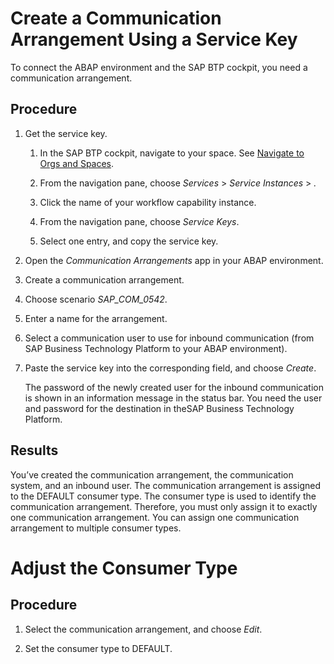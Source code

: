 <!-- loioe66e8449fad54caf929d675fb649378a -->

# Create a Communication Arrangement Using a Service Key

To connect the ABAP environment and the SAP BTP cockpit, you need a communication arrangement.



## Procedure

1.  Get the service key.

    1.  In the SAP BTP cockpit, navigate to your space. See [Navigate to Orgs and Spaces](https://help.sap.com/viewer/65de2977205c403bbc107264b8eccf4b/Cloud/en-US/5bf87353bf994819b8803e5910d8450f.html).

    2.  From the navigation pane, choose *Services* \> *Service Instances* \> *.*

    3.  Click the name of your workflow capability instance.

    4.  From the navigation pane, choose *Service Keys*.

    5.  Select one entry, and copy the service key.

2.  Open the *Communication Arrangements* app in your ABAP environment.

3.  Create a communication arrangement.

4.  Choose scenario *SAP\_COM\_0542*.

5.  Enter a name for the arrangement.

6.  Select a communication user to use for inbound communication \(from SAP Business Technology Platform to your ABAP environment\).

7.  Paste the service key into the corresponding field, and choose *Create*.

    The password of the newly created user for the inbound communication is shown in an information message in the status bar. You need the user and password for the destination in theSAP Business Technology Platform.




<a name="loioe66e8449fad54caf929d675fb649378a__result_ipp_pd1_qjb"/>

## Results

You’ve created the communication arrangement, the communication system, and an inbound user. The communication arrangement is assigned to the DEFAULT consumer type. The consumer type is used to identify the communication arrangement. Therefore, you must only assign it to exactly one communication arrangement. You can assign one communication arrangement to multiple consumer types.

 <a name="loioe66e8449fad54caf929d675fb649378a copyf51d48f2a6d34ec8b98468e67ef55c46__copyf51d48f2a6d34ec8b98468e67ef55c46"/>

<!-- copyf51d48f2a6d34ec8b98468e67ef55c46 -->

# Adjust the Consumer Type



## Procedure

1.  Select the communication arrangement, and choose *Edit*.

2.  Set the consumer type to DEFAULT.


